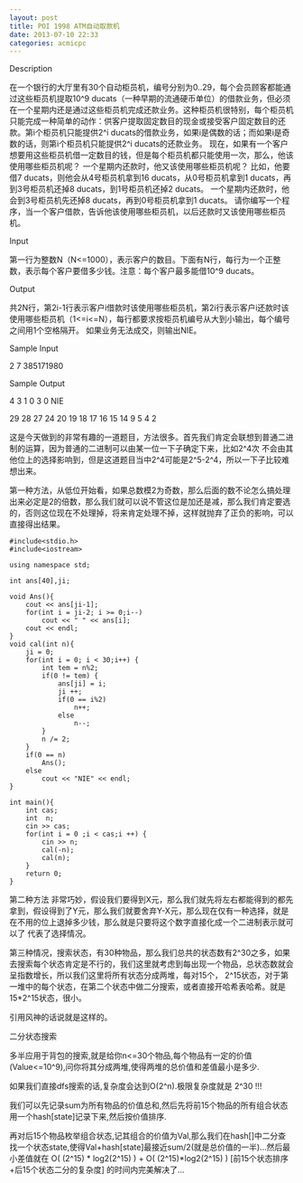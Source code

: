 ```yaml
---
layout: post
title: POI 1998 ATM自动取款机
date: 2013-07-10 22:33
categories: acmicpc
---
```


Description

在一个银行的大厅里有30个自动柜员机，编号分别为0..29，每个会员顾客都能通过这些柜员机提取10^9 ducats（一种早期的流通硬币单位）的借款业务，但必须在一个星期内还是通过这些柜员机完成还款业务。这种柜员机很特别，每个柜员机只能完成一种简单的动作：供客户提取固定数目的现金或接受客户固定数目的还款。第i个柜员机只能提供2^i ducats的借款业务，如果i是偶数的话；而如果i是奇数的话，则第i个柜员机只能提供2^i ducats的还款业务。
现在，如果有一个客户想要用这些柜员机借一定数目的钱，但是每个柜员机都只能使用一次，那么，他该使用哪些柜员机呢？
一个星期内还款时，他又该使用哪些柜员机呢？
比如，他要借7 ducats，则他会从4号柜员机拿到16 ducats，从0号柜员机拿到1 ducats，再到3号柜员机还掉8 ducats，到1号柜员机还掉2 ducats。
一个星期内还款时，他会到3号柜员机先还掉8 ducats，再到0号柜员机拿到1 ducats。
请你编写一个程序，当一个客户借款，告诉他该使用哪些柜员机，以后还款时又该使用哪些柜员机。

Input

第一行为整数N（N<=1000），表示客户的数目。下面有N行，每行为一个正整数，表示每个客户要借多少钱。注意：每个客户最多能借10^9 ducats。

Output

共2N行，第2i-1行表示客户i借款时该使用哪些柜员机，第2i行表示客户i还款时该使用哪些柜员机（1<=i<=N），每行都要求按柜员机编号从大到小输出，每个编号之间用1个空格隔开。
如果业务无法成交，则输出NIE。

Sample Input

2
7
385171980

Sample Output

4 3 1 0
3 0
NIE

29 28 27 24 20 19 18 17 16 15 14 9 5 4 2


这是今天做到的非常有趣的一道题目，方法很多。首先我们肯定会联想到普通二进制的运算，因为普通的二进制可以由某一位一下子确定下来，比如2^4次 不会由其他位上的选择影响到，但是这道题目当中2^4可能是2^5-2^4，所以一下子比较难想出来。

第一种方法，从低位开始看，如果总数模2为奇数，那么后面的数不论怎么搞处理出来必定是2的倍数，那么我们就可以说不管这位是加还是减，那么我们肯定要选的，否则这位现在不处理掉，将来肯定处理不掉，这样就抛弃了正负的影响，可以直接得出结果。

    #include<stdio.h>  
    #include<iostream>  
      
    using namespace std;  
      
    int ans[40],ji;  
      
    void Ans(){  
        cout << ans[ji-1];  
        for(int i = ji-2; i >= 0;i--)  
            cout << " " << ans[i];  
        cout << endl;  
    }  
    void cal(int n){  
        ji = 0;  
        for(int i = 0; i < 30;i++) {  
            int tem = n%2;  
            if(0 != tem) {  
                ans[ji] = i;  
                ji ++;  
                if(0 == i%2)  
                    n++;  
                else  
                    n--;  
            }  
            n /= 2;  
        }  
        if(0 == n)  
            Ans();  
        else  
            cout << "NIE" << endl;  
    }  
      
    int main(){  
        int cas;  
        int  n;  
        cin >> cas;  
        for(int i = 0 ;i < cas;i ++) {  
            cin >> n;  
            cal(-n);  
            cal(n);  
        }  
        return 0;  
    }  
	
第二种方法 非常巧妙，假设我们要得到X元，那么我们就先将左右都能得到的都先拿到，假设得到了Y元，那么我们就要舍弃Y-X元，那么现在仅有一种选择，就是在不用的位上退掉多少钱，那么就是只要将这个数字直接化成一个二进制表示就可以了 代表了选择情况。


第三种情况，搜索状态，有30种物品，那么我们总共的状态数有2^30之多，如果去搜索每个状态肯定是不行的，我们这里就考虑到每出现一个物品，总状态数就会呈指数增长，所以我们这里将所有状态分成两堆，每对15个， 2^15状态，对于第一堆中的每个状态，在第二个状态中做二分搜索，或者直接开哈希表哈希。就是15*2^15状态，很小。

引用风神的话说就是这样的。

二分状态搜索

多半应用于背包的搜索,就是给你n<=30个物品,每个物品有一定的价值(Value<=10^9),问你将其分成两堆,使得两堆的总价值和差值最小是多少.

如果我们直接dfs搜索的话,复杂度会达到O(2^n).极限复杂度就是 2^30 !!!

我们可以先记录sum为所有物品的价值总和,然后先将前15个物品的所有组合状态用一个hash[state]记录下来,然后按价值排序.

再对后15个物品枚举组合状态,记其组合的价值为Val,那么我们在hash[]中二分查找一个状态state,使得Val+hash[state]最接近sum/2(就是总价值的一半)...然后最小差值就在 O( (2^15) * log2(2^15) ) + O( (2^15)*log2(2^15) )  [前15个状态排序+后15个状态二分的复杂度] 的时间内完美解决了...